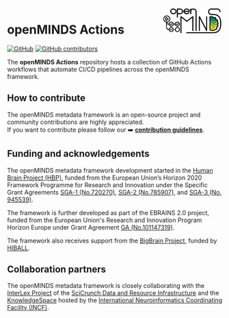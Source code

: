 <a href="/img/openMINDS_actions_logo_light.png">
  <picture>
    <source media="(prefers-color-scheme: dark)" srcset="/img/openMINDS_actions_logo_dark.png">
    <source media="(prefers-color-scheme: light)" srcset="/img/openMINDS_actions_logo_light.png">
    <img alt="openMINDS actions logo: created by R. Gazzotti, U. Schlegel, L. Zehl, C. Hagen Blixhavn" src="/img/openMINDS_actions_logo_light.png" title="openMINDS actions" align="right" height="70">
  </picture>
</a>

# openMINDS Actions

[![GitHub][license-shield]][license-url]
[![GitHub contributors][contributors-shield]][contributors-url]

The **openMINDS Actions** repository hosts a collection of GitHub Actions workflows that automate CI/CD pipelines across the openMINDS framework.

## How to contribute

The openMINDS metadata framework is an open-source project and community contributions are highly appreciated.  
If you want to contribute please follow our :arrow_right: [**contribution guidelines**][contribution-url].

## Funding and acknowledgements

The openMINDS metadata framework development started in the [Human Brain Project (HBP)][hbp-website], funded from the European Union’s Horizon 2020 Framework Programme for Research and Innovation under the Specific Grant Agreements [SGA-1 (No.720270)][hbp-sga1-doi], [SGA-2 (No.785907)][hbp-sga2-doi], and [SGA-3 (No. 945539)][hbp-sga3-doi]. 

The framework is further developed as part of the EBRAINS 2.0 project, funded from the European Union's Research and Innovation Program Horizon Europe under Grant Agreement [GA (No.101147319)][ebrains2-doi].

The framework also receives support from the [BigBrain Project](https://bigbrainproject.org/), funded by [HIBALL][hiball-url].

## Collaboration partners

The openMINDS metadata framework is closely collaborating with the [InterLex Project][interlex-dashboard] of the [SciCrunch Data and Resource Infrastructure][scicrunch-website] and the [KnowledgeSpace][ks-website] hosted by the [International Neuroinformatics Coordinating Facility (INCF)][incf-website].

[contributors-url]: https://github.com/openMetadataInitiative/openMINDS_actions/graphs/contributors
[contributors-shield]: https://img.shields.io/github/contributors/openMetadataInitiative/openMINDS_actions
[license-url]: https://raw.githubusercontent.com/openMetadataInitiative/openMINDS_actions/main/LICENSE
[license-shield]: https://img.shields.io/github/license/openMetadataInitiative/openMINDS_actions
[contribution-url]: https://openminds-documentation.readthedocs.io/en/latest/shared/contribution_guidelines.html
[ebrains2-doi]: https://doi.org/10.3030/101147319
[hiball-url]: https://bigbrainproject.org/hiball.html
[hbp-sga1-doi]: https://doi.org/10.3030/720270
[hbp-sga2-doi]: https://doi.org/10.3030/785907
[hbp-sga3-doi]: https://doi.org/10.3030/945539
[hbp-website]: https://www.humanbrainproject.eu
[incf-website]: https://www.incf.org
[interlex-dashboard]: https://scicrunch.org/scicrunch/interlex/dashboard
[ks-website]: https://knowledge-space.org
[scicrunch-website]: https://scicrunch.org
